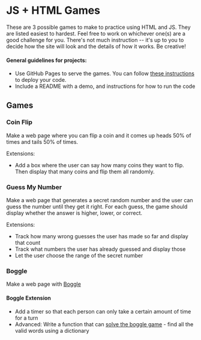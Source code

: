 # JS + HTML Games

These are 3 possible games to make to practice using HTML and JS. They are listed easiest to hardest. Feel free to work on whichever one(s) are a good challenge for you. There's not much instruction -- it's up to you to decide how the site will look and the details of how it works. Be creative!

#### General guidelines for projects:

- Use GitHub Pages to serve the games. You can follow [these instructions](https://www.codecademy.com/articles/f1-u3-github-pages) to deploy your code.
- Include a README with a demo, and instructions for how to run the code

## Games

### Coin Flip

Make a web page where you can flip a coin and it comes up heads 50% of times and tails 50% of times.

Extensions:

- Add a box where the user can say how many coins they want to flip. Then display that many coins and flip them all randomly.

### Guess My Number

Make a web page that generates a secret random number and the user can guess the number until they get it right.
For each guess, the game should display whether the answer is higher, lower, or correct.

Extensions:

- Track how many wrong guesses the user has made so far and display that count
- Track what numbers the user has already guessed and display those
- Let the user choose the range of the secret number

### Boggle

Make a web page with [Boggle](https://coursera.cs.princeton.edu/algs4/assignments/boggle/specification.php)

#### Boggle Extension

- Add a timer so that each person can only take a certain amount of time for a turn
- Advanced: Write a function that can [solve the boggle game](https://www.codewars.com/kata/boggle-solver/javascript) - find all the valid words using a dictionary
